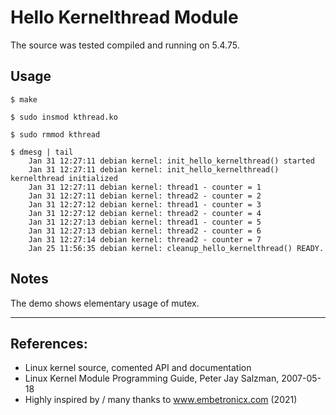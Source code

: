 # Hello Kernelthread Module

The source was tested compiled and running on 5.4.75.  

## Usage

```
$ make

$ sudo insmod kthread.ko

$ sudo rmmod kthread

$ dmesg | tail
    Jan 31 12:27:11 debian kernel: init_hello_kernelthread() started
    Jan 31 12:27:11 debian kernel: init_hello_kernelthread() kernelthread initialized
    Jan 31 12:27:11 debian kernel: thread1 - counter = 1
    Jan 31 12:27:11 debian kernel: thread2 - counter = 2
    Jan 31 12:27:12 debian kernel: thread1 - counter = 3
    Jan 31 12:27:12 debian kernel: thread2 - counter = 4
    Jan 31 12:27:13 debian kernel: thread1 - counter = 5
    Jan 31 12:27:13 debian kernel: thread2 - counter = 6
    Jan 31 12:27:14 debian kernel: thread2 - counter = 7
    Jan 25 11:56:35 debian kernel: cleanup_hello_kernelthread() READY.
```

## Notes

The demo shows elementary usage of mutex.

---

## References:
 * Linux kernel source, comented API and documentation
 * Linux Kernel Module Programming Guide, Peter Jay Salzman, 2007-05-18
 * Highly inspired by / many thanks to www.embetronicx.com (2021)
